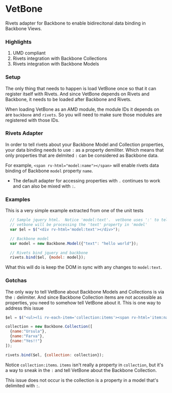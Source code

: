 VetBone
=======

Rivets adapter for Backbone to enable bidirecitonal data binding in Backbone Views.


### Highlights

1. UMD compliant
2. Rivets integration with Backbone Collections
3. Rivets integration with Backbone Models

### Setup

The only thing that needs to happen is load VetBone once so that it can register itself with Rivets. And since VetBone depends on Rivets and Backbone, it needs to be loaded after Backbone and Rivets.

When loading VetBone as an AMD module, the module IDs it depends on are `backbone` and `rivets`. So you will need to make sure those modules are registered with those IDs.

### Rivets Adapter

In order to tell rivets about your Backbone Model and Collection properties, your data binding needs to use `:` as a property demiliter.  Which means that only properties that are delmited `:` can be considered as Backbone data.

For example, `<span rv-html="model:name"></span>` will enable rivets data binding of Backbone `model` property `name`.

* The default adapter for accessing properties with `.` continues to work and can also be mixed with `:`.

### Examples

This is a very simple example extracted from one of the unit tests

``` javascript
  // Sample jquery html.  Notice 'model:text'.  vetbone uses ':' to tell rivets that
  // vetbone will be processing the 'text' property in 'model'
  var $el = $("<div rv-html='model:text'></div>");

  // Backbone model
  var model = new Backbone.Model({"text": "hello world"});

  // Rivets bind jquery and backbone
  rivets.bind($el, {model: model});
```

What this will do is keep the DOM in sync with any changes to `model:text`.

### Gotchas

The only way to tell VetBone about Backbone Models and Collections is via the `:` delimiter.  And since Backbone Collection items are not accessible as properties, you need to somehow tell VetBone about it.  This is one way to address this issue

``` javascript
$el = $("<ul><li rv-each-item='collection:items'><span rv-html='item:name'></span></li></lu>");

collection = new Backbone.Collection([
  {name:"Ursula"},
  {name:"Farva"},
  {name:"Yes!!"}
]);

rivets.bind($el, {collection: collection});
```

Notice `collection:items`.  `items` isn't really a property in `collection`, but it's a way to sneak in the `:` and tell VetBone about the Backbone Collection.

This issue does not occur is the collection is a property in a model that's delimited with `:`.
